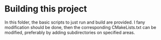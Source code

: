# Building this project

In this folder, the basic scripts to just run and build are provided. I fany modification should be done, then the corresponding CMakeLists.txt can be modified, preferably by adding subdirectories on specified areas.